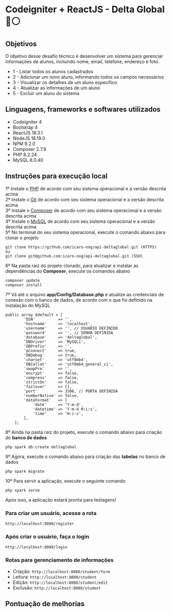 # Codeigniter + ReactJS - Delta Global :large_blue_circle::white_circle:

## Objetivos
O objetivo desse desafio técnico é desenvolver um sistema para gerenciar informações de alunos, incluindo nome, email, telefone, endereço e foto.
* 1 - Listar todos os alunos cadastrados
* 2 - Adicionar um novo aluno, informando todos os campos necessários
* 3 - Visualizar os detalhes de um aluno específico
* 4 - Atualizar as informações de um aluno
* 5 - Excluir um aluno do sistema

## Linguagens, frameworks e softwares utilizados 
* Codeigniter 4
* Bootstrap 4
* ReactJS 18.3.1
* NodeJS 18.19.0
* NPM 9.2.0
* Composer 2.7.9
* PHP 8.2.24
* MySQL 8.0.40

## Instruções para execução local
1º Instale o <a href="https://www.php.net/">PHP</a> de acordo com seu sistema operacional e a versão descrita acima
<br>
2º Instale o <a href="https://git-scm.com/">Git</a> de acordo com seu sistema operacional e a versão descrita acima
<br>
3º Instale o <a href="https://getcomposer.org/">Composer</a> de acordo com seu sistema operacional e a versão descrita acima
<br>
4º Instale o <a href="https://www.mysql.com/">MySQL</a> de acordo com seu sistema operacional e a versão descrita acima
<br>
5º No terminal do seu sistema operacional, execute o comando abaixo para clonar o projeto
```
git clone https://github.com/icaro-nog/api-deltaglobal.git (HTTPS)
ou
git clone git@github.com:icaro-nog/api-deltaglobal.git (SSH)
```
6º Na pasta raiz do projeto clonado, para atualizar e instalar as dependências do <b>Composer</b>, execute os comandos abaixo
```
composer update
composer install
```
7º Vá até o arquivo <b>app/Config/Database.php</b> e atualize as credenciais de conexão com o banco de dados, de acordo com o que foi definido na instalação do MySQL
```
public array $default = [
        'DSN'          => '',
        'hostname'     => 'localhost',
        'username'     => '', // USUARIO DEFINIDO
        'password'     => '', // SENHA DEFINIDA
        'database'     => 'deltaglobal',
        'DBDriver'     => 'MySQLi',
        'DBPrefix'     => '',
        'pConnect'     => true,
        'DBDebug'      => true,
        'charset'      => 'utf8mb4',
        'DBCollat'     => 'utf8mb4_general_ci',
        'swapPre'      => '',
        'encrypt'      => false,
        'compress'     => false,
        'strictOn'     => false,
        'failover'     => [],
        'port'         => 3306, // PORTA DEFINIDA
        'numberNative' => false,
        'dateFormat'   => [
            'date'     => 'Y-m-d',
            'datetime' => 'Y-m-d H:i:s',
            'time'     => 'H:i:s',
        ],
    ];
```
8º Ainda na pasta raiz do projeto, execute o comando abaixo para criação do <b>banco de dados</b>
```
php spark db:create deltaglobal
```
9º Agora, execute o comando abaixo para criação das <b>tabelas</b> no banco de dados
```
php spark migrate
```
10º Para servir a aplicação, execute o seguinte comando
```
php spark serve
```
Após isso, a aplicação estará pronta para testagens!

### Para criar um usuário, acesse a rota
```
http://localhost:8080/register 
```

### Após criar o usuário, faça o login
```
http://localhost:8080/login 
```
### Rotas para gerenciamento de informações
* Criação: ``` http://localhost:8080/student/form ```
* Leitura: ``` http://localhost:8080/student ```
* Edição: ``` http://localhost:8080/student/edit ```
* Exclusão: ``` http://localhost:8080/student ```

## Pontuação de melhorias

